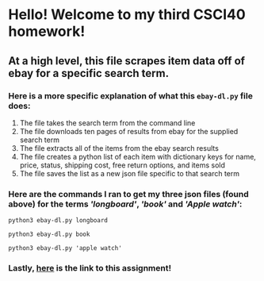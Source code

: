 # Hello! Welcome to my third CSCI40 homework!
## At a high level, this file scrapes item data off of ebay for a specific search term.
### Here is a more specific explanation of what this `ebay-dl.py` file does:
1. The file takes the search term from the command line
1. The file downloads ten pages of results from ebay for the supplied search term 
1. The file extracts all of the items from the ebay search results
1. The file creates a python list of each item with dictionary keys for name, price, status, shipping cost, free return options, and items sold
1. The file saves the list as a new json file specific to that search term

### Here are the commands I ran to get my three json files (found above) for the terms *'longboard'*, *'book'* and *'Apple watch'*:

<pre><code>python3 ebay-dl.py longboard
</code></pre>
<pre><code>python3 ebay-dl.py book 
</code></pre>
<pre><code>python3 ebay-dl.py 'apple watch'
</code></pre>

### **Lastly,** [here](https://github.com/mikeizbicki/cmc-csci040/tree/2021fall/hw_03) is the link to this assignment!